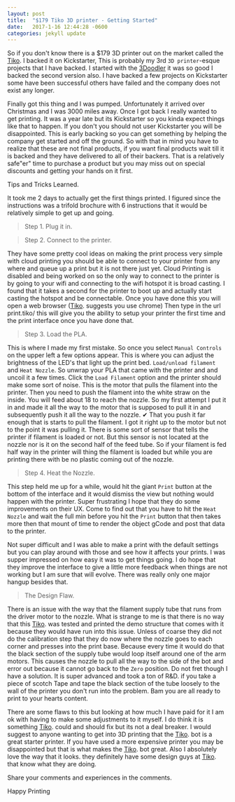```yaml
---
layout: post
title:  "$179 Tiko 3D printer - Getting Started"
date:   2017-1-16 12:44:28 -0600
categories: jekyll update
---
```



So if you don't know there is a $179 3D printer out on the market called the [Tiko][Tiko]. I backed it on Kickstarter, This is probably my 3rd `3D printer`-esque projects that I have backed. I started with the [3Doodler][3Doodler] it was so good I backed the second version also. I have backed a few projects on Kickstarter some have been successful others have failed and the company does not exist any longer.

Finally got this thing and I was pumped. Unfortunately it arrived over Christmas and I was 3000 miles away. Once I got back I really wanted to get printing. It was a year late but its Kickstarter so you kinda expect things like that to happen. If you don't you should not user Kickstarter you will be disappointed. This is early backing so you can get something by helping the company get started and off the ground. So with that in mind you have to realize that these are not final products, if you want final products wait till it is backed and they have delivered to all of their backers. That is a relatively safe"er" time to purchase a product but you may miss out on special discounts and getting your hands on it first.

Tips and Tricks Learned.

It took me 2 days to actually get the first things printed. I figured since the instructions was a trifold brochure with 6 instructions that it would be relatively simple to get up and going.

>Step 1. Plug it in.

>Step 2. Connect to the printer.

  They have some pretty cool ideas on making the print process very simple with cloud printing you should be able to connect to your printer from any where and queue up a print but it is not there just yet. Cloud Printing is disabled and being worked on so the only way to connect to the printer is by going to your wifi and connecting to the wifi hotspot it is broad casting. I found that it takes a second for the printer to boot up and actually start casting the hotspot and be connectable.
  Once you have done this you will open a web browser ([Tiko][Tiko]. suggests you use chrome)
  Then type in the url print.tiko/ this will give you the ability to setup your printer the first time and the print interface once you have done that.

>Step 3. Load the PLA.

This is where I made my first mistake. So once you select `Manual Controls` on the upper left a few options appear. This is where you can adjust the brightness of the LED's that light up the print bed. `Load/unload filament` and `Heat Nozzle`. So unwrap your PLA that came with the printer and and uncoil it a few times. Click the `Load Filament` option and the printer should make some sort of noise. This is the motor that pulls the filament into the printer. Then you need to push the filament into the white straw on the inside. You will feed about 18 to reach the nozzle. So my first attempt I put it in and made it all the way to the motor that is supposed to pull it in and subsequently push it all the way to the nozzle. ✔︎ That you push it far enough that is starts to pull the filament. I got it right up to the motor but not to the point it was pulling it. There is some sort of sensor that tells the printer if filament is loaded or not. But this sensor is not located at the nozzle nor is it on the second half of the feed tube. So if your filament is fed half way in the printer will thing the filament is loaded but while you are printing there with be no plastic coming out of the nozzle.

>Step 4. Heat the Nozzle.

This step held me up for a while, would hit the giant `Print` button at the bottom of the interface and it would dismiss the view but nothing would happen with the printer. Super frustrating I hope that they do some improvements on their UX. Come to find out that you have to hit the `Heat Nozzle` and wait the full min before you hit the `Print` button that then takes more then that mount of time to render the object gCode and post that data to the printer.

Not super difficult and I was able to make a print with the default settings but you can play around with those and see how it affects your prints. I was supper impressed on how easy it was to get things going. I do hope that they improve the interface to give a little more feedback when things are not working but I am sure that will evolve. There was really only one major hangup besides that.

> The Design Flaw.

There is an issue with the way that the filament supply tube that runs from the driver motor to the nozzle. What is strange to me is that there is no way that this [Tiko][Tiko]. was tested and printed the demo structure that comes with it because they would have run into this issue. Unless of coarse they did not do the calibration step that they do now where the nozzle goes to each corner and presses into the print base. Because every time it would do that the black section of the supply tube would loop itself around one of the arm motors. This causes the nozzle to pull all the way to the side of the bot and error out because it cannot go back to the `Zero` position. Do not fret though I have a solution. It is super advanced and took a ton of R&D. </sarcasm> if you take a piece of scotch Tape and tape the black section of the tube loosely to the wall of the printer you don't run into the problem. Bam you are all ready to print to your hearts content.

There are some flaws to this but looking at how much I have paid for it I am ok with having to make some adjustments to it myself. I do think it is something [Tiko][Tiko]. could and should fix but its not a deal breaker. I would suggest to anyone wanting to get into 3D printing that the [Tiko][Tiko]. bot is a great starter printer. If you have used a more expensive printer you may be disappointed but that is what makes the [Tiko][Tiko]. bot great. Also I absolutely love the way that it looks. they definitely have some design guys at [Tiko][Tiko]. that know what they are doing.

Share your comments and experiences in the comments.

Happy Printing

[Tiko]:https://www.tiko3d.com/
[KickStarter]:https://www.kickstarter.com
[3Doodler]:https://www.kickstarter.com/profile/1351910088/created
